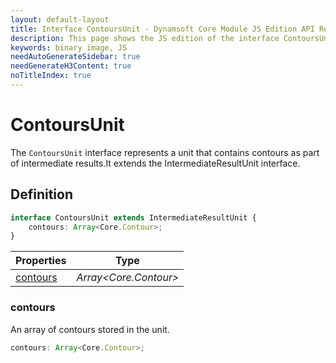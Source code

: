 ```yaml
---
layout: default-layout
title: Interface ContoursUnit - Dynamsoft Core Module JS Edition API Reference
description: This page shows the JS edition of the interface ContoursUnit in Dynamsoft Core Module.
keywords: binary image, JS
needAutoGenerateSidebar: true
needGenerateH3Content: true
noTitleIndex: true
---
```


# ContoursUnit

The `ContoursUnit` interface represents a unit that contains contours as part of intermediate results.It extends the IntermediateResultUnit interface.

## Definition

```typescript
interface ContoursUnit extends IntermediateResultUnit {
    contours: Array<Core.Contour>;
}
```

| Properties               | Type |
|----------------------|-------------|
| [contours](#contours) | *Array\<Core.Contour>* |

### contours

An array of contours stored in the unit.

```typescript
contours: Array<Core.Contour>;
```
